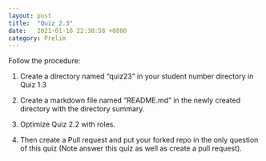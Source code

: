 ```yaml
---
layout: post
title:  "Quiz 2.3"
date:   2021-01-16 22:38:58 +0800
category: Prelim
---
```

Follow the procedure:

1. Create a directory named “quiz23” in your student number directory in Quiz 1.3

2. Create a markdown file named “README.md” in the newly created directory with the directory summary.

3. Optimize Quiz 2.2 with roles.

4. Then create a Pull request and put your forked repo in the only question of this quiz (Note answer this quiz as well as create a pull request).
